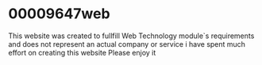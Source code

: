 # 00009647web
This website was created to fullfill Web Technology module`s requirements and does not represent an actual company or service
i have spent much effort on creating this website
Please enjoy it
